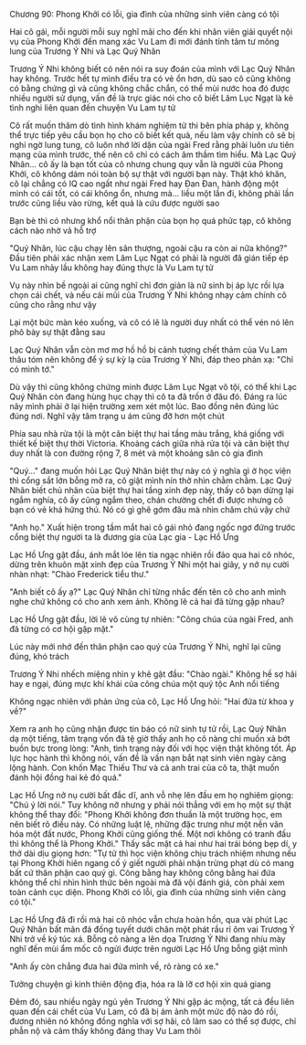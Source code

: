 




Chương 90: Phong Khởi có lỗi, gia đình của những sinh viên càng có tội

Hai cô gái, mỗi người mỗi suy nghĩ mãi cho đến khi nhân viên giải quyết nội vụ của Phong Khởi đến mang xác Vu Lam đi mới đánh tỉnh tâm tư mông lung của Trương Ý Nhi và Lạc Quý Nhân

Trương Ý Nhi không biết có nên nói ra suy đoán của mình với Lạc Quý Nhân hay không. Trước hết tự mình điều tra có vẻ ổn hơn, dù sao cô cũng không có bằng chứng gì và cũng không chắc chắn, có thể mùi nước hoa đó được nhiều người sử dụng, vấn đề là trực giác nói cho cô biết Lâm Lục Ngạt là kẻ tình nghi liên quan đến chuyện Vu Lam tự tử

Cô rất muốn thăm dò tình hình khám nghiệm tử thi bên phía pháp y, không thể trực tiếp yêu cầu bọn họ cho cô biết kết quả, nếu làm vậy chính cô sẽ bị nghi ngờ lung tung, cô luôn nhớ lời dặn của ngài Fred rằng phải luôn ưu tiên mạng của mình trước, thế nên cô chỉ có cách âm thầm tìm hiểu. Mà Lạc Quý Nhân... cô ấy là bạn tốt của cô nhưng chung quy vẫn là người của Phong Khởi, cô không dám nói toàn bộ sự thật với người bạn này. Thật khó khăn, cô lại chẳng có IQ cao ngất như ngài Fred hay Đan Đan, hành động một mình có cái tốt, có cái không ổn, nhưng mà... liều một lần đi, không phải lần trước cũng liều vào rừng, kết quả là cứu được người sao

Bạn bè thì có nhưng khổ nổi thân phận của bọn họ quá phức tạp, cô không cách nào nhờ vả hỗ trợ

"Quý Nhân, lúc cậu chạy lên sân thượng, ngoài cậu ra còn ai nữa không?" Đầu tiên phải xác nhận xem Lâm Lục Ngạt có phải là người đã gián tiếp ép Vu Lam nhảy lầu không hay đúng thực là Vu Lam tự tử


Vụ này nhìn bề ngoài ai cũng nghĩ chỉ đơn giản là nữ sinh bị áp lực rồi lựa chọn cái chết, và nếu cái mũi của Trương Ý Nhi không nhạy cảm chính cô cũng cho rằng như vậy

Lại một bức màn kéo xuống, và cô có lẽ là người duy nhất có thể vén nó lên phô bày sự thật đằng sau

Lạc Quý Nhân vẫn còn mơ mơ hồ hồ bị cảnh tượng chết thảm của Vu Lam thâu tóm nên không để ý sự kỳ lạ của Trương Ý Nhi, đáp theo phản xạ: "Chỉ có mình tớ."

Dù vậy thì cũng không chứng minh được Lâm Lục Ngạt vô tội, có thể khi Lạc Quý Nhân còn đang hùng hục chạy thì cô ta đã trốn ở đâu đó. Đáng ra lúc nãy mình phải ở lại hiện trường xem xét một lúc. Bao đồng nên đúng lúc đúng nơi. Nghĩ vậy tâm trạng u ám cũng đỡ hơn một chút

Phía sau nhà rửa tội là một căn biệt thự hai tầng màu trắng, khá giống với thiết kế biệt thự thời Victoria. Khoảng cách giữa nhà rửa tội và căn biệt thự duy nhất là con đường rộng 7, 8 mét và một khoảng sân cỏ gia đình

"Quý..." đang muốn hỏi Lạc Quý Nhân biệt thự này có ý nghĩa gì ở học viện thì cổng sắt lớn bỗng mở ra, cô giật mình nín thở nhìn chằm chằm. Lạc Quý Nhân biết chủ nhân của biệt thự hai tầng xinh đẹp này, thấy cô bạn dừng lại ngắm nghía, cô ấy cũng ngắm theo, chán chường chết đi được nhưng cô bạn có vẻ khá hứng thú. Nó có gì ghê gớm đâu mà nhìn chăm chú vậy chứ

"Anh họ." Xuất hiện trong tầm mắt hai cô gái nhỏ đang ngốc ngơ đứng trước cổng biệt thự người ta là đương gia của Lạc gia - Lạc Hồ Ưng


Lạc Hồ Ưng gật đầu, ánh mắt lóe lên tia ngạc nhiên rồi đảo qua hai cô nhóc, dừng trên khuôn mặt xinh đẹp của Trương Ý Nhi một hai giây, y nở nụ cười nhàn nhạt: "Chào Frederick tiểu thư."

"Anh biết cô ấy ạ?" Lạc Quý Nhân chỉ từng nhắc đến tên cô cho anh mình nghe chứ không có cho anh xem ảnh. Không lẽ cả hai đã từng gặp nhau?

Lạc Hồ Ưng gật đầu, lời lẽ vô cùng tự nhiên: "Công chúa của ngài Fred, anh đã từng có cơ hội gặp mặt."

Lúc này mới nhớ đến thân phận cao quý của Trương Ý Nhi, nghĩ lại cũng đúng, khó trách

Trương Ý Nhi nhếch miệng nhìn y khẽ gật đầu: "Chào ngài." Không hề sợ hãi hay e ngại, đúng mực khí khái của công chúa một quý tộc Anh nổi tiếng

Không ngạc nhiên với phản ứng của cô, Lạc Hồ Ưng hỏi: "Hai đứa từ khoa y về?"

Xem ra anh họ cũng nhận được tin báo có nữ sinh tự tử rồi, Lạc Quý Nhân dạ một tiếng, tâm trạng vốn đã tệ giờ thấy anh họ cô nàng chỉ muốn xả bớt buồn bực trong lòng: "Anh, tình trạng này đối với học viện thật không tốt. Áp lực học hành thì không nói, vấn đề là vấn nạn bắt nạt sinh viên ngày càng lộng hành. Con khốn Mạc Thiếu Thư và cả anh trai của cô ta, thật muốn đánh hội đồng hai kẻ đó quá."

Lạc Hồ Ưng nở nụ cười bất đắc dĩ, anh vỗ nhẹ lên đầu em họ nghiêm giọng: "Chú ý lời nói." Tuy không nỡ nhưng y phải nói thẳng với em họ một sự thật không thể thay đổi: "Phong Khởi không đơn thuần là một trường học, em nên biết rõ điều này. Có những luật lệ, những đặc trưng như một nền văn hóa một đất nước, Phong Khởi cũng giống thế. Một nơi không có tranh đấu thì không thể là Phong Khởi." Thấy sắc mặt cả hai như hai trái bóng bẹp dí, y thở dài dịu giọng hơn: "Tự tử thì học viện không chịu trách nhiệm nhưng nếu tại Phong Khởi hiên ngang cố ý giết người phải nhận trừng phạt dù có mang bất cứ thân phận cao quý gì. Công bằng hay không công bằng hai đứa không thể chỉ nhìn hình thức bên ngoài mà đã vội đánh giá, còn phải xem toàn cảnh cục diện. Phong Khởi có lỗi, gia đình của những sinh viên càng có tội."

Lạc Hồ Ưng đã đi rồi mà hai cô nhóc vẫn chưa hoàn hồn, qua vài phút Lạc Quý Nhân bất mãn đá đống tuyết dưới chân một phát rầu rỉ ôm vai Trương Ý Nhi trở về ký túc xá. Bỗng cô nàng a lên dọa Trương Ý Nhi đang nhíu mày nghĩ đến mùi ẩm mốc cô ngửi được trên người Lạc Hồ Ưng bỗng giật mình

"Anh ấy còn chẳng đưa hai đứa mình về, rõ ràng có xe."

Tưởng chuyện gì kinh thiên động địa, hóa ra là lỡ cơ hội xin quá giang

Đêm đó, sau nhiều ngày ngủ yên Trương Ý Nhi gặp ác mộng, tất cả đều liên quan đến cái chết của Vu Lam, cô đã bị ám ảnh một mức độ nào đó rồi, đương nhiên nó không đồng nghĩa với sợ hãi, cô làm sao có thể sợ được, chỉ phẫn nộ và cảm thấy không đáng thay Vu Lam thôi




